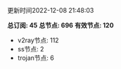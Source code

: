更新时间2022-12-08 21:48:03

**总订阅: 45**
**总节点: 696**
**有效节点: 120**
- v2ray节点: 112
- ss节点: 2
- trojan节点: 6
